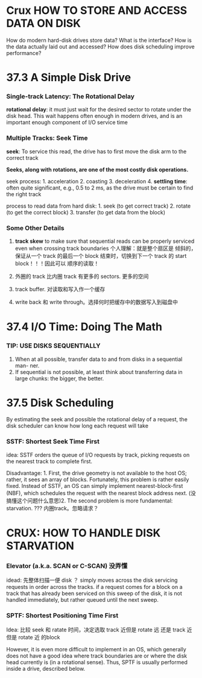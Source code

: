 # Crux HOW TO STORE AND ACCESS DATA ON DISK
How do modern hard-disk drives store data? 
What is the interface? 
How is the data actually laid out and accessed? 
How does disk scheduling improve performance?


# 37.3 A Simple Disk Drive

### Single-track Latency: The Rotational Delay
__rotational delay__:
it must just wait for the desired sector to rotate under the disk head. This wait happens often enough in modern drives, and is an important enough component of I/O service time

### Multiple Tracks: Seek Time
__seek__: 
To service this read, the drive has to first move the disk arm to the correct track

**Seeks, along with rotations, are one of the most costly disk operations.**

seek process:
    1. acceleration
    2. coasting
    3. deceleration
    4. __settling time__: often quite significant, e.g., 0.5 to 2 ms, as the drive must be certain to find the right track


process to read data from hard disk:
    1. seek (to get correct track)
    2. rotate (to get the correct block)
    3. transfer (to get data from the block)

### Some Other Details
1. __track skew__ to make sure that sequential reads can be properly serviced even when crossing track boundaries
个人理解：就是整个扇区是 倾斜的，保证从一个 track 的最后一个 block 结束时，切换到下一个 track 的 start block！！！因此可以 顺序的读取！

2. 外圈的 track 比内圈 track 有更多的 sectors. 更多的空间

3. track buffer. 对读取和写入作一个缓存

4. write back 和 write through。选择何时把缓存中的数据写入到磁盘中


# 37.4 I/O Time: Doing The Math

### TIP: USE DISKS SEQUENTIALLY
1. When at all possible, transfer data to and from disks in a sequential man- ner.
2. If sequential is not possible, at least think about transferring data in large chunks: the bigger, the better.


# 37.5 Disk Scheduling
By estimating the seek and possible the rotational delay of a request, the disk scheduler can know how long each request will take

### SSTF: Shortest Seek Time First
idea: 
    SSTF orders the queue of I/O requests by track, picking requests on the nearest track to complete first.

Disadvantage:
    1. First, the drive geometry is not available to the host OS; rather, it sees an array of blocks. Fortunately, this problem is rather easily fixed. Instead of SSTF, an OS can simply implement nearest-block-first (NBF), which schedules the request with the nearest block address next.
    (没搞懂这个问题什么意思)2. The second problem is more fundamental: starvation. ??? 内圈track。忽略请求？

# CRUX: HOW TO HANDLE DISK STARVATION

### Elevator (a.k.a. SCAN or C-SCAN) 没弄懂
idead: 先整体扫描一便 disk ？
     simply moves across the disk servicing requests in order across the tracks. 
      if a request comes for a block on a track that has already been serviced on this sweep of the disk, it is not handled immediately, but rather queued until the next sweep.


### SPTF: Shortest Positioning Time First
Idea: 
    比较 seek 和 ratate 时间，决定选取 track 近但是 rotate 远 还是 track 近 但是 rotate 近 的block

However, it is even more difficult to implement in an OS, which generally does not have a good idea where track boundaries are or where the disk head currently is (in a rotational sense). Thus, SPTF is usually performed inside a drive, described below.

